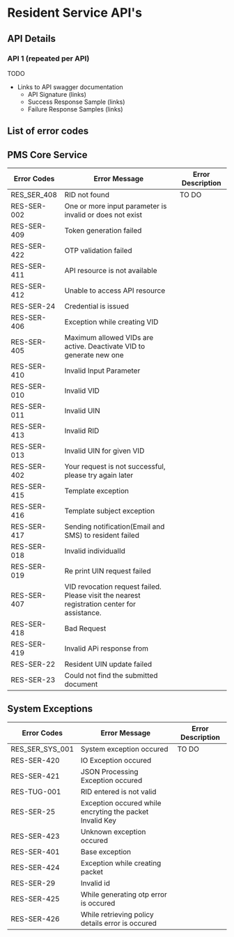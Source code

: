 # Resident Service API's

## API Details
### API 1 (repeated per API)
TODO
* Links to API swagger documentation
    * API Signature (links)
    * Success Response Sample  (links)
    * Failure Response Samples (links)

## List of error codes
## PMS Core Service
|Error Codes|Error Message|Error Description|
|------|-----|-----|
|RES_SER_408|RID not found| TO DO |
|RES-SER-002|One or more input parameter is invalid or does not exist |
|RES-SER-409|Token generation failed|
|RES-SER-422|OTP validation failed|
|RES-SER-411|API resource is not available|
|RES-SER-412|Unable to access API resource|
|RES-SER-24|Credential is issued|
|RES-SER-406|Exception while creating VID|
|RES-SER-405|Maximum allowed VIDs are active. Deactivate VID to generate new one|
|RES-SER-410|Invalid Input Parameter|
|RES-SER-010|Invalid VID|
|RES-SER-011|Invalid UIN|
|RES-SER-413|Invalid RID|
|RES-SER-013|Invalid UIN for given VID|
|RES-SER-402|Your request is not successful, please try again later|
|RES-SER-415|Template exception|
|RES-SER-416|Template subject exception|
|RES-SER-417|Sending notification(Email and SMS) to resident failed|
|RES-SER-018|Invalid individualId|
|RES-SER-019|Re print UIN request failed|
|RES-SER-407|VID revocation request failed. Please visit the nearest registration center for assistance.|
|RES-SER-418|Bad Request|
|RES-SER-419|Invalid APi response from|
|RES-SER-22|Resident UIN update failed|
|RES-SER-23|Could not find the submitted document|

## System Exceptions
|Error Codes|Error Message|Error Description|
|------|-----|-----|
|RES_SER_SYS_001|System exception occured|TO DO
|RES-SER-420|IO Exception occured|
|RES-SER-421|JSON Processing Exception occured|
|RES-TUG-001|RID entered is not valid|
|RES-SER-25|Exception occured while encryting the packet Invalid Key|
|RES-SER-423|Unknown exception occured|
|RES-SER-401|Base exception|
|RES-SER-424|Exception while creating packet|
|RES-SER-29|Invalid id|
|RES-SER-425|While generating otp error is occured|
|RES-SER-426|While retrieving policy details error is occured